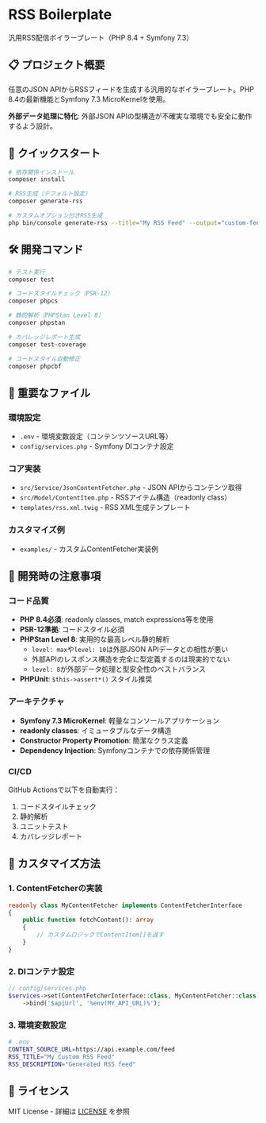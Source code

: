# RSS Boilerplate

汎用RSS配信ボイラープレート（PHP 8.4 + Symfony 7.3）

## 📋 プロジェクト概要

任意のJSON APIからRSSフィードを生成する汎用的なボイラープレート。PHP 8.4の最新機能とSymfony 7.3 MicroKernelを使用。

**外部データ処理に特化**: 外部JSON APIの型構造が不確実な環境でも安全に動作するよう設計。

## 🚀 クイックスタート

```bash
# 依存関係インストール
composer install

# RSS生成（デフォルト設定）
composer generate-rss

# カスタムオプション付きRSS生成
php bin/console generate-rss --title="My RSS Feed" --output="custom-feed.xml"
```

## 🛠️ 開発コマンド

```bash
# テスト実行
composer test

# コードスタイルチェック（PSR-12）
composer phpcs

# 静的解析（PHPStan Level 8）
composer phpstan

# カバレッジレポート生成
composer test-coverage

# コードスタイル自動修正
composer phpcbf
```

## 📁 重要なファイル

### 環境設定
- `.env` - 環境変数設定（コンテンツソースURL等）
- `config/services.php` - Symfony DIコンテナ設定

### コア実装
- `src/Service/JsonContentFetcher.php` - JSON APIからコンテンツ取得
- `src/Model/ContentItem.php` - RSSアイテム構造（readonly class）
- `templates/rss.xml.twig` - RSS XML生成テンプレート

### カスタマイズ例
- `examples/` - カスタムContentFetcher実装例

## 🔧 開発時の注意事項

### コード品質
- **PHP 8.4必須**: readonly classes, match expressions等を使用
- **PSR-12準拠**: コードスタイル必須
- **PHPStan Level 8**: 実用的な最高レベル静的解析
  - `level: max`や`level: 10`は外部JSON APIデータとの相性が悪い
  - 外部APIのレスポンス構造を完全に型定義するのは現実的でない
  - `level: 8`が外部データ処理と型安全性のベストバランス
- **PHPUnit**: `$this->assert*()` スタイル推奨

### アーキテクチャ
- **Symfony 7.3 MicroKernel**: 軽量なコンソールアプリケーション
- **readonly classes**: イミュータブルなデータ構造
- **Constructor Property Promotion**: 簡潔なクラス定義
- **Dependency Injection**: Symfonyコンテナでの依存関係管理

### CI/CD
GitHub Actionsで以下を自動実行：
1. コードスタイルチェック
2. 静的解析
3. ユニットテスト
4. カバレッジレポート

## 🔄 カスタマイズ方法

### 1. ContentFetcherの実装
```php
readonly class MyContentFetcher implements ContentFetcherInterface
{
    public function fetchContent(): array
    {
        // カスタムロジックでContentItem[]を返す
    }
}
```

### 2. DIコンテナ設定
```php
// config/services.php
$services->set(ContentFetcherInterface::class, MyContentFetcher::class)
    ->bind('$apiUrl', '%env(MY_API_URL)%');
```

### 3. 環境変数設定
```bash
# .env
CONTENT_SOURCE_URL=https://api.example.com/feed
RSS_TITLE="My Custom RSS Feed"
RSS_DESCRIPTION="Generated RSS feed"
```

## 📝 ライセンス

MIT License - 詳細は [LICENSE](LICENSE) を参照